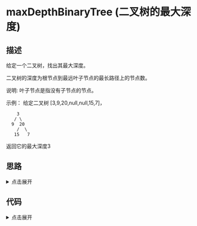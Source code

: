 # maxDepthBinaryTree (二叉树的最大深度)

## 描述

给定一个二叉树，找出其最大深度。

二叉树的深度为根节点到最远叶子节点的最长路径上的节点数。

说明: 叶子节点是指没有子节点的节点。

示例：
给定二叉树 [3,9,20,null,null,15,7]，

```
    3
   / \
  9  20
    /  \
   15   7
```

返回它的最大深度3

## 思路

<details>
<summary>点击展开</summary>
1. 递归法
如果root不存在，则返回0，如果root的左右节点都存在，则返回1+max(左子树最大深度，右子树最大深度)，如果只存在一个，则返回1+存在的子树最大深度
</details>

## 代码

<details>
<summary>点击展开</summary>

```
/**
 * Definition for a binary tree node.
 * function TreeNode(val) {
 *     this.val = val;
 *     this.left = this.right = null;
 * }
 */
/**
 * @param {TreeNode} root
 * @return {number}
 */
var maxDepth = function(root) {
	if (!root) return 0
	if (root.left || root.right) {
		let leftDepth = root.left ? maxDepth(root.left) : 0
		let rightDepth = root.right ? maxDepth(root.right) : 0
		return 1 + Math.max(leftDepth, rightDepth)
	} else {
		return 1
	}
}
```

</details>
